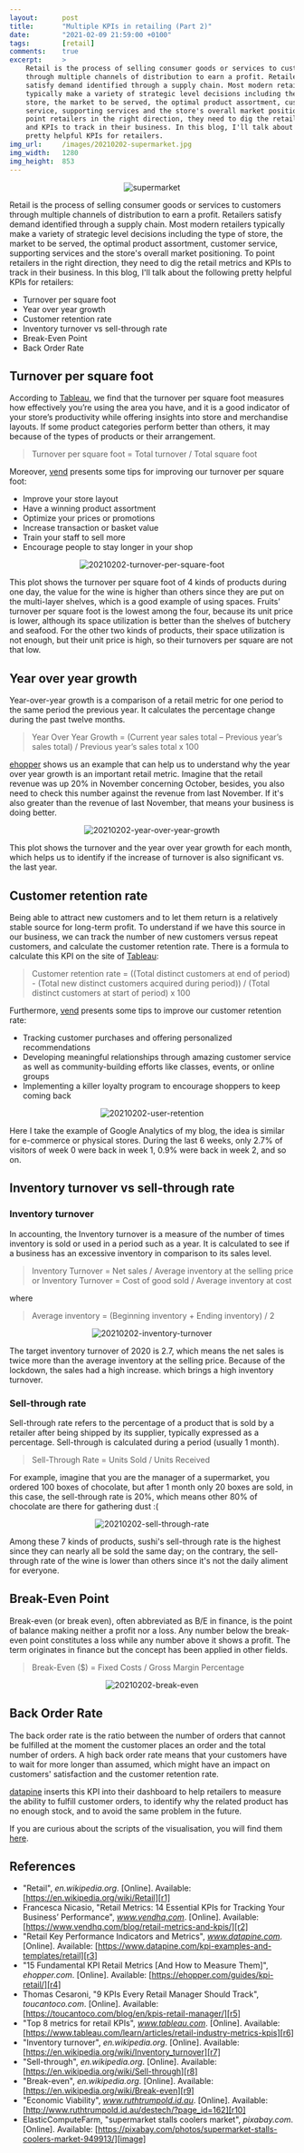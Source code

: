 ```yaml
---
layout:      post
title:       "Multiple KPIs in retailing (Part 2)"
date:        "2021-02-09 21:59:00 +0100"
tags:        [retail]
comments:    true
excerpt:     >
    Retail is the process of selling consumer goods or services to customers
    through multiple channels of distribution to earn a profit. Retailers
    satisfy demand identified through a supply chain. Most modern retailers
    typically make a variety of strategic level decisions including the type of
    store, the market to be served, the optimal product assortment, customer
    service, supporting services and the store's overall market positioning. To
    point retailers in the right direction, they need to dig the retail metrics
    and KPIs to track in their business. In this blog, I'll talk about some
    pretty helpful KPIs for retailers.
img_url:     /images/20210202-supermarket.jpg
img_width:   1280
img_height:  853
---
```


<p align="center">
  <img alt="supermarket"
  src="{{ site.baseurl }}/images/20210202-supermarket.jpg"/>
</p>

Retail is the process of selling consumer goods or services to customers through
multiple channels of distribution to earn a profit. Retailers satisfy demand
identified through a supply chain. Most modern retailers typically make a
variety of strategic level decisions including the type of store, the market to
be served, the optimal product assortment, customer service, supporting services
and the store's overall market positioning. To point retailers in the right
direction, they need to dig the retail metrics and KPIs to track in their
business. In this blog, I'll talk about the following pretty helpful KPIs for
retailers:
- Turnover per square foot
- Year over year growth
- Customer retention rate
- Inventory turnover vs sell-through rate
- Break-Even Point
- Back Order Rate

## Turnover per square foot
According to [Tableau][r6], we find that the turnover per square foot measures
how effectively you’re using the area you have, and it is a good indicator of
your store’s productivity while offering insights into store and merchandise
layouts. If some product categories perform better than others, it may because
of the types of products or their arrangement.

> Turnover per square foot = Total turnover / Total square foot

Moreover, [vend][r2] presents some tips for improving our turnover per square
foot:
- Improve your store layout
- Have a winning product assortment
- Optimize your prices or promotions
- Increase transaction or basket value
- Train your staff to sell more
- Encourage people to stay longer in your shop

<p align="center">
  <img alt="20210202-turnover-per-square-foot"
  src="{{ site.baseurl }}/images/20210202-turnover-per-square-foot.png"/>
</p>

This plot shows the turnover per square foot of 4 kinds of products during one
day, the value for the wine is higher than others since they are put on the
multi-layer shelves, which is a good example of using spaces. Fruits' turnover
per square foot is the lowest among the four, because its unit price is lower,
although its space utilization is better than the shelves of butchery and
seafood. For the other two kinds of products, their space utilization is not
enough, but their unit price is high, so their turnovers per square are not that
low.

## Year over year growth
Year-over-year growth is a comparison of a retail metric for one period to the
same period the previous year. It calculates the percentage change during the
past twelve months.

> Year Over Year Growth = (Current year sales total – Previous year’s sales total) / Previous year’s sales total x 100

[ehopper][r4] shows us an example that can help us to understand why the year
over year growth is an important retail metric. Imagine that the retail revenue
was up 20% in November concerning October, besides, you also need to check this
number against the revenue from last November. If it's also greater than the
revenue of last November, that means your business is doing better.

<p align="center">
  <img alt="20210202-year-over-year-growth"
  src="{{ site.baseurl }}/images/20210202-year-over-year-growth.png"/>
</p>

This plot shows the turnover and the year over year growth for each month, which
helps us to identify if the increase of turnover is also significant vs. the
last year.

## Customer retention rate
Being able to attract new customers and to let them return is a relatively
stable source for long-term profit. To understand if we have this source in our
business, we can track the number of new customers versus repeat customers, and
calculate the customer retention rate. There is a formula to calculate this KPI
on the site of [Tableau][r6]:

> Customer retention rate = ((Total distinct customers at end of period) - (Total new distinct customers acquired during period)) / (Total distinct customers at start of period) x 100

Furthermore, [vend][r2] presents some tips to improve our customer retention
rate:
- Tracking customer purchases and offering personalized recommendations
- Developing meaningful relationships through amazing customer service as well
as community-building efforts like classes, events, or online groups
- Implementing a killer loyalty program to encourage shoppers to keep coming
back

<p align="center">
  <img alt="20210202-user-retention"
  src="{{ site.baseurl }}/images/20210202-user-retention.png"/>
</p>

Here I take the example of Google Analytics of my blog, the idea is similar for
e-commerce or physical stores. During the last 6 weeks, only 2.7% of visitors of
week 0 were back in week 1, 0.9% were back in week 2, and so on.

## Inventory turnover vs sell-through rate
### Inventory turnover
In accounting, the Inventory turnover is a measure of the number of times
inventory is sold or used in a period such as a year. It is calculated to see if
a business has an excessive inventory in comparison to its sales level.

> Inventory Turnover = Net sales / Average inventory at the selling price
or
> Inventory Turnover = Cost of good sold / Average inventory at cost

where
> Average inventory = (Beginning inventory + Ending inventory) / 2

<p align="center">
  <img alt="20210202-inventory-turnover"
  src="{{ site.baseurl }}/images/20210202-inventory-turnover.png"/>
</p>

The target inventory turnover of 2020 is 2.7, which means the net sales is twice
more than the average inventory at the selling price. Because of the lockdown,
the sales had a high increase. which brings a high inventory turnover.

### Sell-through rate
Sell-through rate refers to the percentage of a product that is sold by a
retailer after being shipped by its supplier, typically expressed as a
percentage. Sell-through is calculated during a period (usually 1 month).

> Sell-Through Rate = Units Sold / Units Received

For example, imagine that you are the manager of a supermarket, you ordered
100 boxes of chocolate, but after 1 month only 20 boxes are sold, in this case,
the sell-through rate is 20%, which means other 80% of chocolate are there for
gathering dust :(

<p align="center">
  <img alt="20210202-sell-through-rate"
  src="{{ site.baseurl }}/images/20210202-sell-through-rate.png"/>
</p>

Among these 7 kinds of products, sushi's sell-through rate is the highest since
they can nearly all be sold the same day; on the contrary, the sell-through rate
of the wine is lower than others since it's not the daily aliment for everyone.

## Break-Even Point
Break-even (or break even), often abbreviated as B/E in finance, is the point of
balance making neither a profit nor a loss. Any number below the break-even
point constitutes a loss while any number above it shows a profit. The term
originates in finance but the concept has been applied in other fields.

> Break-Even ($) = Fixed Costs / Gross Margin Percentage

<p align="center">
  <img alt="20210202-break-even"
  src="{{ site.baseurl }}/images/20210202-break-even.png"/>
</p>

## Back Order Rate
The back order rate is the ratio between the number of orders that cannot be
fulfilled at the moment the customer places an order and the total number of
orders. A high back order rate means that your customers have to wait for more
longer than assumed, which might have an impact on customers' satisfaction and
the customer retention rate.

[datapine][r3] inserts this KPI into their dashboard to help retailers to
measure the ability to fulfill customer orders, to identify why the related
product has no enough stock, and to avoid the same problem in the future.

If you are curious about the scripts of the visualisation, you will find them
[here][notebook].

## References
- "Retail", _en.wikipedia.org_. [Online]. Available: [https://en.wikipedia.org/wiki/Retail][r1]
- Francesca Nicasio, "Retail Metrics: 14 Essential KPIs for Tracking Your Business’ Performance", _www.vendhq.com_. [Online]. Available: [https://www.vendhq.com/blog/retail-metrics-and-kpis/][r2]
- "Retail Key Performance Indicators and Metrics", _www.datapine.com_. [Online]. Available: [https://www.datapine.com/kpi-examples-and-templates/retail][r3]
- "15 Fundamental KPI Retail Metrics [And How to Measure Them]", _ehopper.com_. [Online]. Available: [https://ehopper.com/guides/kpi-retail/][r4]
- Thomas Cesaroni, "9 KPIs Every Retail Manager Should Track", _toucantoco.com_. [Online]. Available: [https://toucantoco.com/blog/en/kpis-retail-manager/][r5]
- "Top 8 metrics for retail KPIs", _www.tableau.com_. [Online]. Available: [https://www.tableau.com/learn/articles/retail-industry-metrics-kpis][r6]
- "Inventory turnover", _en.wikipedia.org_. [Online]. Available: [https://en.wikipedia.org/wiki/Inventory_turnover][r7]
- "Sell-through", _en.wikipedia.org_. [Online]. Available: [https://en.wikipedia.org/wiki/Sell-through][r8]
- "Break-even", _en.wikipedia.org_. [Online]. Available: [https://en.wikipedia.org/wiki/Break-even][r9]
- "Economic Viability", _www.ruthtrumpold.id.au_. [Online]. Available: [http://www.ruthtrumpold.id.au/destech/?page_id=162][r10]
- ElasticComputeFarm, "supermarket stalls coolers market", _pixabay.com_. [Online]. Available: [https://pixabay.com/photos/supermarket-stalls-coolers-market-949913/][image]

[r1]: https://en.wikipedia.org/wiki/Retail
[r2]: https://www.vendhq.com/blog/retail-metrics-and-kpis/
[r3]: https://www.datapine.com/kpi-examples-and-templates/retail
[r4]: https://ehopper.com/guides/kpi-retail/
[r5]: https://toucantoco.com/blog/en/kpis-retail-manager/
[r6]: https://www.tableau.com/learn/articles/retail-industry-metrics-kpis
[r7]: https://en.wikipedia.org/wiki/Inventory_turnover
[r8]: https://en.wikipedia.org/wiki/Sell-through
[r9]: https://en.wikipedia.org/wiki/Break-even
[r10]: http://www.ruthtrumpold.id.au/destech/?page_id=162
[notebook]: https://github.com/jingwen-z/python-playground/blob/master/python_for_data_analysis/plotting_and_visualization/retail_kpis.ipynb
[image]: https://pixabay.com/photos/supermarket-stalls-coolers-market-949913/
